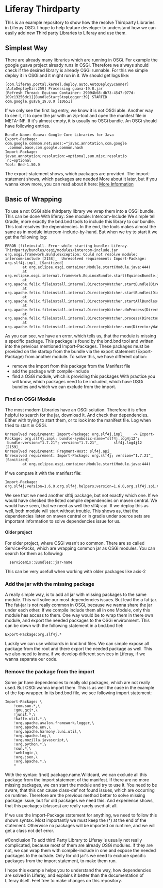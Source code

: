 # Liferay Thirdparty
This is an example repository to show how the resolve Thirdparty Libraries in Liferay OSGi.
I hope to help feature developer to understand how we can easily add new Third party Libraries to Liferay and use them.

## Simplest Way
There are already many libraries which are running in OSGi. For example the google guava project already runs in OSGi.
Therefore we always should check if the desired library is already OSGi runnable. For this we simple deploy it in OSGi
and it might run in it. 
We should get logs like:
```less
[com.liferay.portal.kernel.deploy.auto.AutoDeployScanner][AutoDeployDir:259] Processing guava-19.0.jar
[Refresh Thread: Equinox Container: 29094b68-db73-4547-977d-109c13256dc1][BundleStartStopLogger:39] STARTED com.google.guava_19.0.0 [10651]
```
If we only see the first log entry, we know it is not OSGi able. Another way to see it, it to open the jar with an zip-tool
and open the manifest file in META-INF. If it's almost empty, it is usually no OSGi bundle. An OSGi should have following entries.
```less
Bundle-Name: Guava: Google Core Libraries for Java
Export-Package: com.google.common.net;uses:="javax.annotation,com.google
 .common.base,com.google.common.hash
Import-Package: javax.annotation;resolution:=optional,sun.misc;resolutio
 n:=optional
Tool: Bnd-1.50.0
```
The export-statement shows, which packages are provided. 
The import-statement shows, which packages are needed
More about it later, but if you wanna know more, you can read about it here:
[More Information](https://blog.christianposta.com/osgi/understanding-how-osgi-bundles-get-resolved-part-i/)

## Basic of Wrapping
To use a not OSGi able thirdparty library we wrap them into a OSGi bundle. This can be done With liferay:
See module: Intercom-Include
We simple tell Gradle, more exactly the bnd.bnd tools to include this library to our bundle. This tool resolves the
dependencies. In the end, the tools makes almost the same as in module intercom-include-by-hand. But when we try to
start it we get the following log:
```less
ERROR [fileinstall- Error while starting bundle: Liferay-Thirdparty/bundles/osgi/modules/intercom-include.jar
org.osgi.framework.BundleException: Could not resolve module: intercom-include [2158]_  Unresolved requirement: Import-Package: org.slf4j.impl_ [Sanitized]
        at org.eclipse.osgi.container.Module.start(Module.java:444)
        at org.eclipse.osgi.internal.framework.EquinoxBundle.start(EquinoxBundle.java:428)
        at org.apache.felix.fileinstall.internal.DirectoryWatcher.startBundle(DirectoryWatcher.java:1264)
        at org.apache.felix.fileinstall.internal.DirectoryWatcher.startBundles(DirectoryWatcher.java:1237)
        at org.apache.felix.fileinstall.internal.DirectoryWatcher.startAllBundles(DirectoryWatcher.java:1226)
        at org.apache.felix.fileinstall.internal.DirectoryWatcher.doProcess(DirectoryWatcher.java:515)
        at org.apache.felix.fileinstall.internal.DirectoryWatcher.process(DirectoryWatcher.java:365)
        at org.apache.felix.fileinstall.internal.DirectoryWatcher.run(DirectoryWatcher.java:316)
```
As you can see, we have an error, which tells us, that the module is missing a specific package. This package is found
by the bnd.bnd tool and written into the previous mentioned Import-Packages.
These packages must be provided on the startup from the bundle via the export statement (Export-Package) from another module.
To solve this, we have different option:
* remove the import from this package from the Manifest file
* add the package with compile-include
* find a OSGi module, which is providing this packages
With practice you will know, which packages need to be included, which have OSGi bundles and which we can exclude from the import.

### Find on OSGi Module
The most modern Libraries have an OSGi solution. Therefore it is often helpful to search for the jar, download it. And check ther dependencies.
Either with trying to start them, or to look into the manifest file.
Log when tried to start in OSGi.
```less
Unresolved requirement: Import-Package: org.slf4j.impl_    -> Export-Package: org.slf4j.impl; bundle-symbolic-name="slf4j.log4j12";
 bundle-version="1.7.21"; version="1.7.21"_       slf4j.log4j12 [2159]_         
Unresolved requirement: Fragment-Host: slf4j.api_         
Unresolved requirement: Import-Package: org.slf4j; version="1.7.21"_ [Sanitized]
        at org.eclipse.osgi.container.Module.start(Module.java:444)
```
If we compare it with the manifest file:
```less
Import-Package: org.slf4j;version=1.6.0,org.slf4j.helpers;version=1.6.0,org.slf4j.spi;version=1.6.0
```
We see that we need another slf4j package, but not exactly which one. If we would have checked the listed compile dependencies on maven central.
We would have seen, that we need as well the slf4j-api. If we deploy this as well, both module will start without trouble.
This shows as, that the dependencies listen on maven central or in gradle under source sets are important information to 
solve dependencies issue for us.

#### Older project
For older project, where OSGi wasn't so common. There are so called Service-Packs, which are wrapping common jar as OSGi modules.
You can search for them as following:
```less
  servicemix::Bundles::jar-name  
```
This can be very usefull when working with older packages like axis-2

### Add the jar with the missing package
A really simple way, is to add all jar with missing packages to the same module. This will solve our most dependencies issues.
But lead the a fat-jar. The fat-jar is not really common in OSGi, because we wanna share the jar under each other. If we
compile include them all in one Module, only this module has access to them.
One way would be to wrap them in there own module, and export the needed packages to the OSGi environment.
This can be down with the following statement in a bnd.bnd fiel:
```less
Export-Package:org.slf4j.*
```
Luckily we can use wildcards in bnd.bnd files. We can simple expose all package from the root and there export the needed package as well.
This we also need to know, if we develop different services in Liferay, if we wanna separate our code.
### Remove the package from the import
Some jar have dependencies to really old packages, which are not really used. But OSGi wanna import them.
This is as well the case in the example of the fop wrapper.
In its bnd.bnd file, we see following import statement:
```less
Import-Package: \
    !com.sun.*,\
    !gnu.gcj*,\
    !junit.*,\
    !kaffe.util.*,\
    !org.apache.avalon.framework.logger,\
    !org.apache.env,\
    !org.apache.harmony.luni.util,\
    !org.apache.log,\
    !org.mozilla.javascript,\
    !org.python.*,\
    !sun.*,\
    !weblogic,\
    !org.json,\
    !org.apache.*,\
    *
```
With the syntax: !(not) package.name.Wildcard, we can exclude all this package from the import statement of the manifest.
If there are no more missing packages, we can start the module and try to use it. You need to be aware, that this can 
cause class-def not found issues, which are occurring on runtime. Therefore are the previous method better to solve
missing package issue, but for old packages we need this. And experience shows, that this packages (classes) are really rarely used att all.

If we use the Import-Package statement for anything, we need to follow this shown syntax. Most importantly we must keep the
(*) at the end of the statement. Otherwise no packages will be imported on runtime, and we will get a class not def error.

#Conclusion
To add third Party Library to Liferay is usually not really complicated, because most of them are already OSGi modules.
If they are not, we can wrap them with compile-include in one and expose the needed packages to the outside. Only for old
jar's we need to exclude specific packages from the import statement, to make them run.

I hope this example helps you to understand the way, how dependencies are solved in Liferay, and explains it better than the documentation of Liferay itself.
Feel free to make changes on this repository.